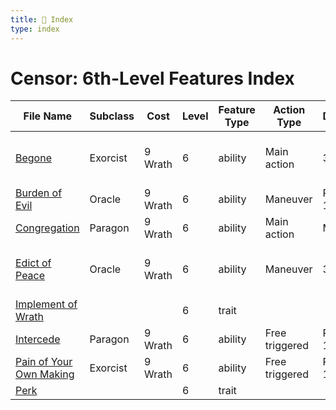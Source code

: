 ```yaml
---
title: 📑 Index
type: index
---
```


# Censor: 6th-Level Features Index

| File Name                                                     | Subclass | Cost    | Level | Feature Type | Action Type    | Distance  | Target                 |
| ------------------------------------------------------------- | -------- | ------- | ----- | ------------ | -------------- | --------- | ---------------------- |
| [Begone](../Begone)                                           | Exorcist | 9 Wrath | 6     | ability      | Main action    | 3 burst   | Each enemy in the area |
| [Burden of Evil](../Burden%20of%20Evil)                       | Oracle   | 9 Wrath | 6     | ability      | Maneuver       | Ranged 10 | Three enemies          |
| [Congregation](../Congregation)                               | Paragon  | 9 Wrath | 6     | ability      | Main action    | Melee 1   | One creature           |
| [Edict of Peace](../Edict%20of%20Peace)                       | Oracle   | 9 Wrath | 6     | ability      | Maneuver       | 3 aura    | Each enemy in the area |
| [Implement of Wrath](../Implement%20of%20Wrath)               |          |         | 6     | trait        |                |           |                        |
| [Intercede](../Intercede)                                     | Paragon  | 9 Wrath | 6     | ability      | Free triggered | Ranged 10 | One ally               |
| [Pain of Your Own Making](../Pain%20of%20Your%20Own%20Making) | Exorcist | 9 Wrath | 6     | ability      | Free triggered | Ranged 10 | Self or one ally       |
| [Perk](../Perk)                                               |          |         | 6     | trait        |                |           |                        |
